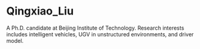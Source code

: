 # Qingxiao_Liu
A Ph.D. candidate at Beijing Institute of Technology. Research interests includes intelligent vehicles, UGV in unstructured environments, and driver model.
